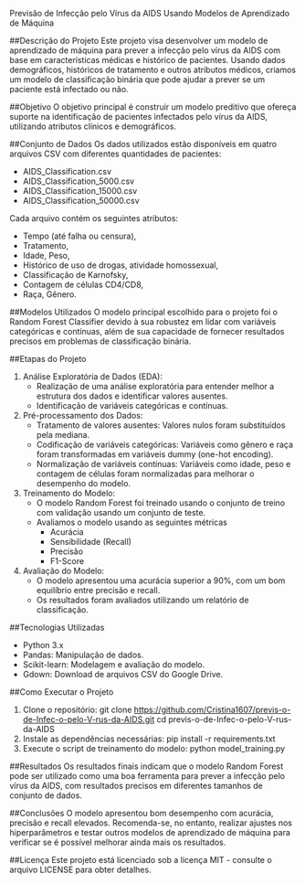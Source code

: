 Previsão de Infecção pelo Vírus da AIDS Usando Modelos de Aprendizado de Máquina

##Descrição do Projeto
Este projeto visa desenvolver um modelo de aprendizado de máquina para prever a infecção pelo vírus da AIDS com base em características médicas e histórico de pacientes. Usando dados demográficos, históricos de tratamento e outros atributos médicos, criamos um modelo de classificação binária que pode ajudar a prever se um paciente está infectado ou não.

##Objetivo
O objetivo principal é construir um modelo preditivo que ofereça suporte na identificação de pacientes infectados pelo vírus da AIDS, utilizando atributos clínicos e demográficos.

##Conjunto de Dados
Os dados utilizados estão disponíveis em quatro arquivos CSV com diferentes quantidades de pacientes:
- AIDS_Classification.csv
- AIDS_Classification_5000.csv
- AIDS_Classification_15000.csv
- AIDS_Classification_50000.csv

Cada arquivo contém os seguintes atributos:

- Tempo (até falha ou censura),
- Tratamento,
- Idade, Peso,
- Histórico de uso de drogas, atividade homossexual,
- Classificação de Karnofsky,
- Contagem de células CD4/CD8,
- Raça, Gênero.

##Modelos Utilizados
O modelo principal escolhido para o projeto foi o Random Forest Classifier devido à sua robustez em lidar com variáveis categóricas e contínuas, além de sua capacidade de fornecer resultados precisos em problemas de classificação binária.

##Etapas do Projeto
1. Análise Exploratória de Dados (EDA):
   - Realização de uma análise exploratória para entender melhor a estrutura dos dados e identificar valores ausentes.
   - Identificação de variáveis categóricas e contínuas.
2. Pré-processamento dos Dados:
   - Tratamento de valores ausentes: Valores nulos foram substituídos pela mediana.
   - Codificação de variáveis categóricas: Variáveis como gênero e raça foram transformadas em variáveis dummy (one-hot encoding).
   - Normalização de variáveis contínuas: Variáveis como idade, peso e contagem de células foram normalizadas para melhorar o desempenho do modelo.
3. Treinamento do Modelo:
   - O modelo Random Forest foi treinado usando o conjunto de treino com validação usando um conjunto de teste.
   - Avaliamos o modelo usando as seguintes métricas
       - Acurácia
       - Sensibilidade (Recall)
       - Precisão
       - F1-Score
4. Avaliação do Modelo:
   - O modelo apresentou uma acurácia superior a 90%, com um bom equilíbrio entre precisão e recall.
   - Os resultados foram avaliados utilizando um relatório de classificação.
  
##Tecnologias Utilizadas
- Python 3.x
- Pandas: Manipulação de dados.
- Scikit-learn: Modelagem e avaliação do modelo.
- Gdown: Download de arquivos CSV do Google Drive.

##Como Executar o Projeto
1. Clone o repositório:
   git clone https://github.com/Cristina1607/previs-o-de-Infec-o-pelo-V-rus-da-AIDS.git
   cd previs-o-de-Infec-o-pelo-V-rus-da-AIDS
2. Instale as dependências necessárias:
   pip install -r requirements.txt
3. Execute o script de treinamento do modelo:
   python model_training.py

##Resultados
Os resultados finais indicam que o modelo Random Forest pode ser utilizado como uma boa ferramenta para prever a infecção pelo vírus da AIDS, com resultados precisos em diferentes tamanhos de conjunto de dados.

##Conclusões
O modelo apresentou bom desempenho com acurácia, precisão e recall elevados. Recomenda-se, no entanto, realizar ajustes nos hiperparâmetros e testar outros modelos de aprendizado de máquina para verificar se é possível melhorar ainda mais os resultados.

##Licença
Este projeto está licenciado sob a licença MIT - consulte o arquivo LICENSE para obter detalhes.
